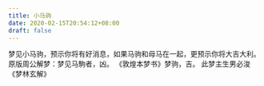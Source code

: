 ```yaml
---
title: 小马驹
date: 2020-02-15T20:54:12+08:00
draft: false
---
```


梦见小马驹，预示你将有好消息，如果马驹和母马在一起，更预示你将大吉大利。
原版周公解梦：梦见马駒者，凶。
《敦煌本梦书》梦驹，吉。
此梦主生男必浚《梦林玄解》